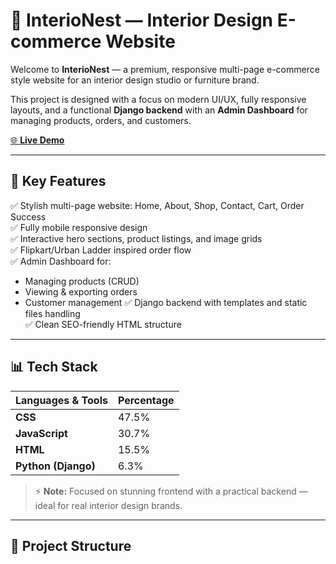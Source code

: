 # 🏡 InterioNest — Interior Design E-commerce Website

Welcome to **InterioNest** — a premium, responsive multi-page e-commerce style website for an interior design studio or furniture brand.

This project is designed with a focus on modern UI/UX, fully responsive layouts, and a functional **Django backend** with an **Admin Dashboard** for managing products, orders, and customers.

[🌐 **Live Demo**](https://interionest.onrender.com)

---

## 🌟 **Key Features**

✅ Stylish multi-page website: Home, About, Shop, Contact, Cart, Order Success  
✅ Fully mobile responsive design  
✅ Interactive hero sections, product listings, and image grids  
✅ Flipkart/Urban Ladder inspired order flow  
✅ Admin Dashboard for:
   - Managing products (CRUD)
   - Viewing & exporting orders
   - Customer management
✅ Django backend with templates and static files handling  
✅ Clean SEO-friendly HTML structure

---

## 📊 **Tech Stack**

| **Languages & Tools** | **Percentage** |
|------------------------|-----------------|
| **CSS**               | 47.5%           |
| **JavaScript**        | 30.7%           |
| **HTML**              | 15.5%           |
| **Python (Django)**   | 6.3%            |

> ⚡ **Note:** Focused on stunning frontend with a practical backend — ideal for real interior design brands.

---

## 📂 **Project Structure**

